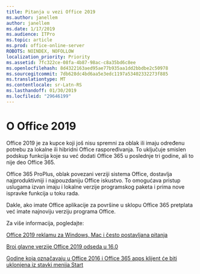 ```yaml
---
title: Pitanja u vezi Office 2019
ms.author: janellem
author: janellem
ms.date: 1/17/2019
ms.audience: ITPro
ms.topic: article
ms.prod: office-online-server
ROBOTS: NOINDEX, NOFOLLOW
localization_priority: Priority
ms.assetid: 7fc322ce-08fa-4b87-98ac-c8a35bd6c8ee
ms.openlocfilehash: 8d4322163aed95ae77b935aa1dd2bbdbe2c50978
ms.sourcegitcommit: 7db628dc4bd6aa5e3edc1197a53402332273f885
ms.translationtype: MT
ms.contentlocale: sr-Latn-RS
ms.lasthandoff: 01/30/2019
ms.locfileid: "29646199"
---
```

# <a name="about-office-2019"></a>O Office 2019

Office 2019 je za kupce koji još nisu spremni za oblak ili imaju određenu potrebu za lokalne ili hibridni Office raspoređivanja. To uključuje smislen podskup funkcija koje su već dodati Office 365 u poslednje tri godine, ali to nije deo Office 365.
  
Office 365 ProPlus, oblak povezani verziji sistema Office, dostavlja najproduktivniji i najpouzdaniju Office iskustvo. To omogućava pristup uslugama izvan imaju i lokalne verzije programskog paketa i prima nove ispravke funkcija u toku rada.
  
Dakle, ako imate Office aplikacije za površine u sklopu Office 365 pretplata već imate najnoviju verziju programa Office.
  
Za više informacija, pogledajte:
  
[Office 2019 reklamu za Windows, Mac i često postavljana pitanja](https://support.microsoft.com/help/4133312)
  
[Broj glavne verzije Office 2019 odseda u 16.0](https://docs.microsoft.com/deployoffice/office2019/overview)
  
[Godine koja označavaju u Office 2016 i Office 365 apps klijent će biti uklonjena iz stavki menija Start](https://support.office.com/article/8fe5e052-76d2-49de-af30-2e84ed3da907?wt.mc_id=Alchemy_ClientDIA)
  

